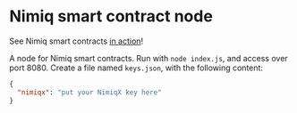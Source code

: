 # Nimiq smart contract node

See Nimiq smart contracts [in action](https://nini.smitop.com/tokens)!

A node for Nimiq smart contracts. Run with ``node index.js``, and access over port 8080. Create a file named ``keys.json``, with the following content:
```json
{
  "nimiqx": "put your NimiqX key here"
}
```
